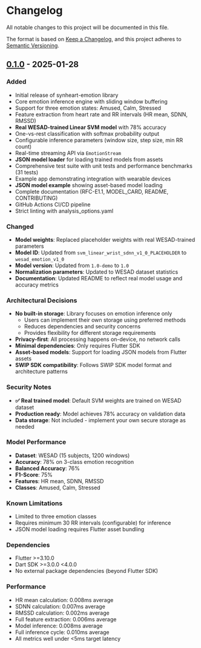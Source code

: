 # Changelog

All notable changes to this project will be documented in this file.

The format is based on [Keep a Changelog](https://keepachangelog.com/en/1.0.0/),
and this project adheres to [Semantic Versioning](https://semver.org/spec/v2.0.0.html).

## [0.1.0] - 2025-01-28

### Added
- Initial release of synheart-emotion library
- Core emotion inference engine with sliding window buffering
- Support for three emotion states: Amused, Calm, Stressed
- Feature extraction from heart rate and RR intervals (HR mean, SDNN, RMSSD)
- **Real WESAD-trained Linear SVM model** with 78% accuracy
- One-vs-rest classification with softmax probability output
- Configurable inference parameters (window size, step size, min RR count)
- Real-time streaming API via `EmotionStream`
- **JSON model loader** for loading trained models from assets
- Comprehensive test suite with unit tests and performance benchmarks (31 tests)
- Example app demonstrating integration with wearable devices
- **JSON model example** showing asset-based model loading
- Complete documentation (RFC-E1.1, MODEL_CARD, README, CONTRIBUTING)
- GitHub Actions CI/CD pipeline
- Strict linting with analysis_options.yaml

### Changed
- **Model weights**: Replaced placeholder weights with real WESAD-trained parameters
- **Model ID**: Updated from `svm_linear_wrist_sdnn_v1_0_PLACEHOLDER` to `wesad_emotion_v1_0`
- **Model version**: Updated from `1.0-demo` to `1.0`
- **Normalization parameters**: Updated to WESAD dataset statistics
- **Documentation**: Updated README to reflect real model usage and accuracy metrics

### Architectural Decisions
- **No built-in storage**: Library focuses on emotion inference only
  - Users can implement their own storage using preferred methods
  - Reduces dependencies and security concerns
  - Provides flexibility for different storage requirements
- **Privacy-first**: All processing happens on-device, no network calls
- **Minimal dependencies**: Only requires Flutter SDK
- **Asset-based models**: Support for loading JSON models from Flutter assets
- **SWIP SDK compatibility**: Follows SWIP SDK model format and architecture patterns

### Security Notes
- **✅ Real trained model**: Default SVM weights are trained on WESAD dataset
- **Production ready**: Model achieves 78% accuracy on validation data
- **Data storage**: Not included - implement your own secure storage as needed

### Model Performance
- **Dataset**: WESAD (15 subjects, 1200 windows)
- **Accuracy**: 78% on 3-class emotion recognition
- **Balanced Accuracy**: 76%
- **F1-Score**: 75%
- **Features**: HR mean, SDNN, RMSSD
- **Classes**: Amused, Calm, Stressed

### Known Limitations
- Limited to three emotion classes
- Requires minimum 30 RR intervals (configurable) for inference
- JSON model loading requires Flutter asset bundling

### Dependencies
- Flutter >=3.10.0
- Dart SDK >=3.0.0 <4.0.0
- No external package dependencies (beyond Flutter SDK)

### Performance
- HR mean calculation: 0.008ms average
- SDNN calculation: 0.007ms average
- RMSSD calculation: 0.002ms average
- Full feature extraction: 0.006ms average
- Model inference: 0.008ms average
- Full inference cycle: 0.010ms average
- All metrics well under <5ms target latency

[0.1.0]: https://github.com/synheart-ai/synheart-emotion/releases/tag/v0.1.0
